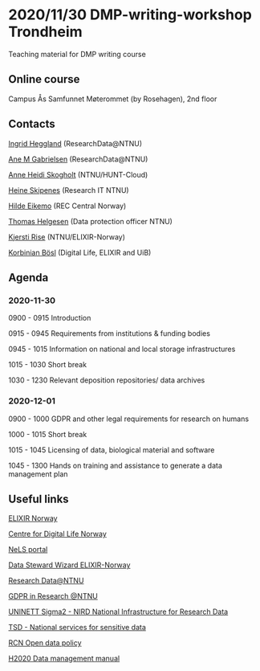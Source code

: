2020/11/30 DMP-writing-workshop Trondheim
======

Teaching material for DMP writing course

## Online course
Campus Ås Samfunnet Møterommet (by Rosehagen), 2nd floor

## Contacts
[Ingrid Heggland](https://www.ntnu.edu/employees/ingrid.heggland) (ResearchData@NTNU)

[Ane M Gabrielsen](https://www.ntnu.no/ansatte/ane.gabrielsen) (ResearchData@NTNU)

[Anne Heidi Skogholt](https://www.ntnu.edu/employees/anne.heidi.skogholt) (NTNU/HUNT-Cloud)

[Heine Skipenes](https://www.ntnu.no/ansatte/heine.skipenes) (Research IT NTNU)

[Hilde Eikemo](https://www.ntnu.edu/employees/hilde.eikemo) (REC Central Norway)

[Thomas Helgesen](https://www.ntnu.no/ansatte/thomas.helgesen) (Data protection officer NTNU)

[Kjersti Rise](https://www.ntnu.edu/employees/kjersti.rise) (NTNU/ELIXIR-Norway)

[Korbinian Bösl](mailto:korbinian.bosl@uib.no) (Digital Life, ELIXIR and UiB)

## Agenda
### 2020-11-30
0900 - 0915 Introduction

0915 - 0945 Requirements from institutions & funding bodies


0945 - 1015 Information on national and local storage infrastructures

1015 - 1030 Short break

1030 - 1230 Relevant deposition repositories/ data archives

### 2020-12-01
0900 - 1000 GDPR and other legal requirements for research on humans

1000 - 1015 Short break

1015 - 1045 Licensing of data, biological material and software

1045 - 1300 Hands on training and assistance to generate a data
management plan

## Useful links

  [ELIXIR Norway](https://www.elixir-norway.org/)
  
  [Centre for Digital Life Norway](https://digitallifenorway.org/gb/)
  
  [NeLS portal](https://nels.bioinfo.no/)
  
  [Data Steward Wizard ELIXIR-Norway](https://elixir-no.ds-wizard.org/)
  
  [Research Data@NTNU](https://innsida.ntnu.no/researchdata)
  
  [GDPR in Research @NTNU](https://innsida.ntnu.no/wiki/-/wiki/English/Collection+of+personal+data+for+research+projects)
 
  [UNINETT Sigma2 - NIRD National Infrastructure for Research Data](https://documentation.sigma2.no/storage/nird.html)
  
  [TSD - National services for sensitive data](https://www.uio.no/english/services/it/research/sensitive-data/index.html)
  
  [RCN Open data policy](https://www.forskningsradet.no/en/Adviser-research-policy/open-science/open-access-to-research-data/)
  
  [H2020 Data management manual](https://ec.europa.eu/research/participants/docs/h2020-funding-guide/cross-cutting-issues/open-access-data-management/data-management_en.htm)
